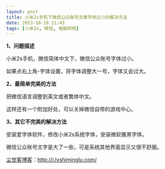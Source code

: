 ```yaml
---
layout: post
title: 小米2s手机下微信公众账号文章字体过小的解决方法
date: 2013-10-18 11:43
tags: [小米2s, 微信, 电脑网络]
---
```

<strong>1、问题描述</strong>

小米2s手机，微信简体中文下，微信公众账号字体过小。

如果点右上角-字体设置，将字体调整大一号，字体又会过大。

<strong>2、最简单完美的方法</strong>

把微信语言调整到英文或者繁体中文。

这样还有一个附加好处，可以关掉微信自带的游戏中心。

<strong>3、其它不完美的解决方法</strong>

安装爱字体软件，修改小米2s系统字体，安装微软雅黑字体。

微信公众账号文字是大了一些，可是系统其他界面显示又很不舒服。

<a href="http://i.lvshiminglu.com/">尘世客博客</a>：<a href="http://i.lvshiminglu.com/">http://i.lvshiminglu.com/</a>

